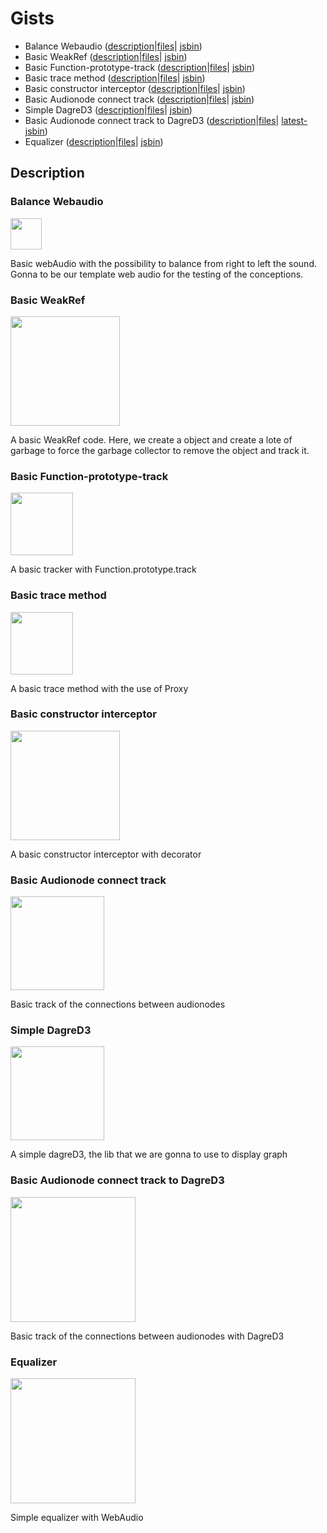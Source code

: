 
# Gists

- Balance Webaudio (<a href="#balance-webaudio">description</a>|<a href="https://github.com/FontanyLegall-Brandon/devtools-WebAudio/tree/master/gists/balance-webaudio">files</a>| <a href="https://jsbin.com/bugupok/1/edit">jsbin</a>)
- Basic WeakRef (<a href="#basic-weakref">description</a>|<a href="https://github.com/FontanyLegall-Brandon/devtools-WebAudio/tree/master/gists/basic-WeakRef">files</a>| <a href="https://jsbin.com/qisipol/1/edit?html,console">jsbin</a>)
- Basic Function-prototype-track (<a href="#basic-function-prototype-track">description</a>|<a href="https://github.com/FontanyLegall-Brandon/devtools-WebAudio/tree/master/gists/basic-function-prototype-track">files</a>| <a href="https://jsbin.com/bosuwab/edit?js,console">jsbin</a>)
- Basic trace method (<a href="#basic-trace-method">description</a>|<a href="https://github.com/FontanyLegall-Brandon/devtools-WebAudio/tree/master/gists/basic-trace-method">files</a>| <a href="https://jsbin.com/cuwegug/1/edit?js,console">jsbin</a>)
- Basic constructor interceptor (<a href="#basic-constructor-interceptor">description</a>|<a href="https://github.com/FontanyLegall-Brandon/devtools-WebAudio/tree/master/gists/basic-constructor-interceptor">files</a>| <a href="https://jsbin.com/puyubir/edit?js,console">jsbin</a>)
- Basic Audionode connect track (<a href="#basic-audionode-connect-track">description</a>|<a href="https://github.com/FontanyLegall-Brandon/devtools-WebAudio/tree/master/gists/basic-audionode-connect-track">files</a>| <a href="https://jsbin.com/vepawix/edit?js,console,output">jsbin</a>)
- Simple DagreD3 (<a href="#simple-dagred3">description</a>|<a href="https://github.com/FontanyLegall-Brandon/devtools-WebAudio/tree/master/gists/simple-dagred3">files</a>| <a href="https://jsbin.com/qoseloc/edit?js,output">jsbin</a>)
 - Basic Audionode connect track to DagreD3 (<a href="#basic-audionode-connect-track-to-dagred3">description</a>|<a href="https://github.com/FontanyLegall-Brandon/devtools-WebAudio/tree/master/gists/basic-audionode-connect-track-to-dagred3">files</a>| <a href="https://jsbin.com/gewefut/8/edit?js,console,output">latest-jsbin</a>)
  - Equalizer (<a href="#equalizer">description</a>|<a href="https://github.com/FontanyLegall-Brandon/devtools-WebAudio/tree/master/gists/equalizer">files</a>| <a href="https://jsbin.com/hadafej/1/edit?js,output">jsbin</a>)



## Description
### Balance Webaudio 
<img src="https://brandon.fontany-legall.xyz/public/images/webaudio/balance-webaudio.png" height="50px"/>

Basic webAudio with the possibility to balance from right to left the sound. Gonna to be our template web audio for the testing of the conceptions.

### Basic WeakRef 
<img src="https://brandon.fontany-legall.xyz/public/images/webaudio/basic-weakref.png" height="175px"/>

A basic WeakRef code. Here, we create a object and create a lote of garbage to force the garbage collector to remove the object and track it.

### Basic Function-prototype-track 
<img src="https://brandon.fontany-legall.xyz/public/images/webaudio/basic-prototype-track.png" height="100px"/>

A basic tracker with Function.prototype.track 


### Basic trace method 
<img src="https://brandon.fontany-legall.xyz/public/images/webaudio/basic-tracemethod.png" height="100px"/>

A basic trace method with the use of Proxy

### Basic constructor interceptor 
<img src="https://brandon.fontany-legall.xyz/public/images/webaudio/basic-constructor-interceptor.png" height="175px"/>

A basic constructor interceptor with decorator

### Basic Audionode connect track 
<img src="https://brandon.fontany-legall.xyz/public/images/webaudio/basic-audionode-connect-track.png" height="150px"/>

Basic track of the connections between audionodes

### Simple DagreD3
<img src="https://brandon.fontany-legall.xyz/public/images/webaudio/simple-dagred3.png" height="150px"/>

A simple dagreD3, the lib that we are gonna to use to display graph

### Basic Audionode connect track to DagreD3
<img src="https://brandon.fontany-legall.xyz/public/images/webaudio/basic-audionode-connect-track-to-dagred3.png" height="200px"/>

Basic track of the connections between audionodes with DagreD3

### Equalizer 
<img src="https://brandon.fontany-legall.xyz/public/images/webaudio/equalizer.png" height="200px"/>

Simple equalizer with WebAudio
